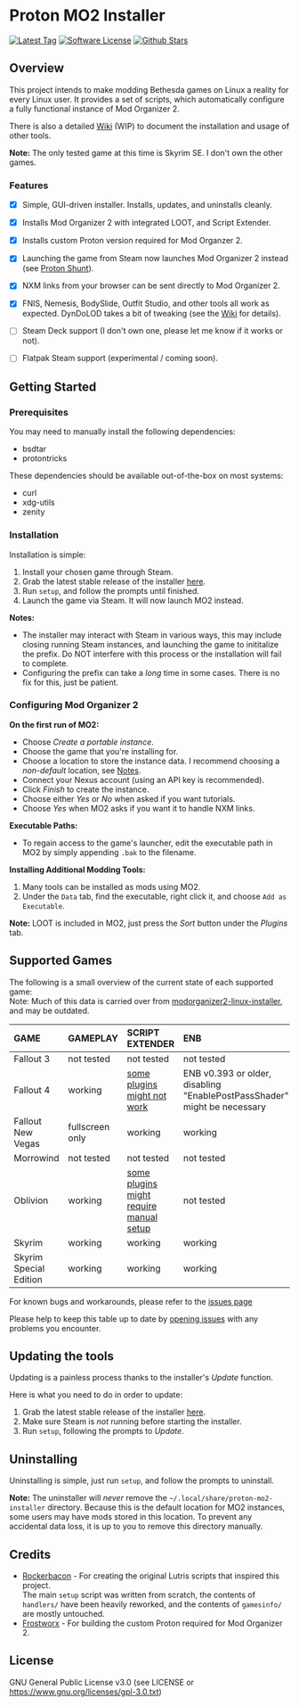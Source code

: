 # Proton MO2 Installer
[![Latest Tag](https://img.shields.io/github/v/tag/ralgar/proton-mo2-installer?style=for-the-badge&logo=semver&logoColor=white)](https://github.com/ralgar/proton-mo2-installer/tags)
[![Software License](https://img.shields.io/github/license/ralgar/proton-mo2-installer?style=for-the-badge&logo=gnu&logoColor=white)](https://www.gnu.org/licenses/gpl-3.0.html)
[![Github Stars](https://img.shields.io/github/stars/ralgar/proton-mo2-installer?style=for-the-badge&logo=github&logoColor=white&color=gold)](https://github.com/ralgar/proton-mo2-installer)


## Overview
This project intends to make modding Bethesda games on Linux a reality for every Linux user. It provides a set of scripts, which automatically configure a fully functional instance of Mod Organizer 2.

There is also a detailed [Wiki](https://github.com/ralgar/proton-mo2-installer/wiki) (WIP) to document the installation and usage of other tools.

**Note:** The only tested game at this time is Skyrim SE. I don't own the other games.

### Features
- [x] Simple, GUI-driven installer. Installs, updates, and uninstalls cleanly.
- [x] Installs Mod Organizer 2 with integrated LOOT, and Script Extender.
- [x] Installs custom Proton version required for Mod Organzer 2.
- [x] Launching the game from Steam now launches Mod Organizer 2 instead (see [Proton Shunt](https://github.com/ralgar/proton-shunt)).
- [x] NXM links from your browser can be sent directly to Mod Organizer 2.
- [x] FNIS, Nemesis, BodySlide, Outfit Studio, and other tools all work as expected. DynDoLOD takes a bit of tweaking (see the [Wiki](https://github.com/ralgar/proton-mo2-installer/wiki) for details).
- [ ] Steam Deck support (I don't own one, please let me know if it works or not).
- [ ] Flatpak Steam support (experimental / coming soon).


## Getting Started

### Prerequisites
You may need to manually install the following dependencies:
- bsdtar
- protontricks

These dependencies should be available out-of-the-box on most systems:
- curl
- xdg-utils
- zenity

### Installation
Installation is simple:
1. Install your chosen game through Steam.
2. Grab the latest stable release of the installer [here](https://github.com/ralgar/proton-mo2-installer/releases).
3. Run `setup`, and follow the prompts until finished.
4. Launch the game via Steam. It will now launch MO2 instead.

**Notes:**
- The installer may interact with Steam in various ways, this may include closing running Steam instances, and launching the game to inititalize the prefix. Do NOT interfere with this process or the installation will fail to complete.
- Configuring the prefix can take a *long* time in some cases. There is no fix for this, just be patient.


### Configuring Mod Organizer 2
**On the first run of MO2:**
- Choose *Create a portable instance*.
- Choose the game that you're installing for.
- Choose a location to store the instance data. I recommend choosing a *non-default* location, see [Notes](#notes).
- Connect your Nexus account (using an API key is recommended).
- Click *Finish* to create the instance.
- Choose either *Yes* or *No* when asked if you want tutorials.
- Choose *Yes* when MO2 asks if you want it to handle NXM links.

**Executable Paths:**
- To regain access to the game's launcher, edit the executable path in MO2 by simply appending `.bak` to the filename.

**Installing Additional Modding Tools:**
1. Many tools can be installed as mods using MO2.
2. Under the `Data` tab, find the executable, right click it, and choose `Add as Executable`.

**Note:** LOOT is included in MO2, just press the *Sort* button under the *Plugins* tab.


## Supported Games

The following is a small overview of the current state of each supported game:<br>
Note: Much of this data is carried over from [modorganizer2-linux-installer](https://github.com/rockerbacon/modorganizer2-linux-installer), and may be outdated.

| GAME                   | GAMEPLAY        | SCRIPT EXTENDER           | ENB           |
| :--------------------- | :-------------- | :------------------------ | :------------ |
| Fallout 3              | not tested      | not tested                | not tested    |
| Fallout 4              | working         | [some plugins might not work](https://github.com/rockerbacon/modorganizer2-linux-installer/issues/32) | ENB v0.393 or older, disabling "EnablePostPassShader" might be necessary |
| Fallout New Vegas      | fullscreen only | working                   | working       |
| Morrowind              | not tested      | not tested                | not tested    |
| Oblivion               | working         | [some plugins might require manual setup](https://github.com/rockerbacon/modorganizer2-linux-installer/issues/63#issuecomment-643690247)                 | not tested    |
| Skyrim                 | working         | working                   | working       |
| Skyrim Special Edition | working         | working                   | working       |

For known bugs and workarounds, please refer to the [issues page](https://github.com/ralgar/proton-mo2-installer/issues?q=is:issue+is:open+label:bug+)

Please help to keep this table up to date by [opening issues](https://github.com/ralgar/proton-mo2-installer/issues/new/choose) with any problems you encounter.


## Updating the tools

Updating is a painless process thanks to the installer's *Update* function.

Here is what you need to do in order to update:

1. Grab the latest stable release of the installer [here](https://github.com/ralgar/proton-mo2-installer/releases).
2. Make sure Steam is *not* running before starting the installer.
3. Run `setup`, following the prompts to *Update*.


## Uninstalling

Uninstalling is simple, just run `setup`, and follow the prompts to uninstall.

**Note:** The uninstaller will *never* remove the `~/.local/share/proton-mo2-installer` directory. Because this is the default location for MO2 instances, some users may have mods stored in this location. To prevent any accidental data loss, it is up to you to remove this directory manually.


## Credits

- [Rockerbacon](https://github.com/rockerbacon) - For creating the original Lutris scripts that inspired this project.<br>
    The main `setup` script was written from scratch, the contents of `handlers/` have been heavily reworked, and the contents of `gamesinfo/` are mostly untouched.
- [Frostworx](https://github.com/frostworx) - For building the custom Proton required for Mod Organizer 2.


## License

GNU General Public License v3.0 (see LICENSE or https://www.gnu.org/licenses/gpl-3.0.txt)
